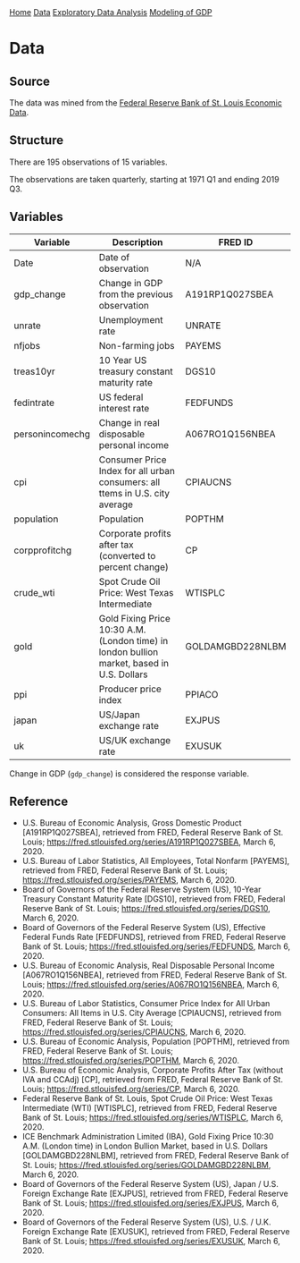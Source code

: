 <div class="topnav">
  <a class="active" href="./index">Home</a>
  <a href="./data">Data</a>
  <a href="./EDA.html">Exploratory Data Analysis</a>
  <a href="./gdp_modeling.html">Modeling of GDP</a>
</div>


# Data

## Source

The data was mined from the [Federal Reserve Bank of St. Louis Economic Data](https://fred.stlouisfed.org/). 

## Structure

There are 195 observations of 15 variables.

The observations are taken quarterly, starting at 1971 Q1 and ending 2019 Q3.

## Variables

| Variable | Description | FRED ID |
|----------|-------------|---------|
| Date     | Date of observation | N/A |
| gdp_change | Change in GDP from the previous observation | A191RP1Q027SBEA |
| unrate   | Unemployment rate | UNRATE |
| nfjobs   | Non-farming jobs  | PAYEMS | 
| treas10yr | 10 Year US treasury constant maturity rate | DGS10 |
| fedintrate | US federal interest rate | FEDFUNDS |
| personincomechg | Change in real disposable personal income | A067RO1Q156NBEA |
| cpi | Consumer Price Index for all urban consumers: all ttems in U.S. city average | CPIAUCNS |
| population | Population | POPTHM |
| corpprofitchg | Corporate profits after tax (converted to percent change) | CP |
| crude_wti | Spot Crude Oil Price: West Texas Intermediate | WTISPLC |
| gold | Gold Fixing Price 10:30 A.M. (London time) in london bullion market, based in U.S. Dollars | GOLDAMGBD228NLBM |
| ppi | Producer price index | PPIACO |
| japan | US/Japan exchange rate | EXJPUS | 
| uk | US/UK exchange rate | EXUSUK |

Change in GDP (`gdp_change`) is considered the response variable.

## Reference

 * U.S. Bureau of Economic Analysis, Gross Domestic Product [A191RP1Q027SBEA], retrieved from FRED, Federal Reserve Bank of St. Louis; https://fred.stlouisfed.org/series/A191RP1Q027SBEA, March 6, 2020.
 * U.S. Bureau of Labor Statistics, All Employees, Total Nonfarm [PAYEMS], retrieved from FRED, Federal Reserve Bank of St. Louis; https://fred.stlouisfed.org/series/PAYEMS, March 6, 2020.
 * Board of Governors of the Federal Reserve System (US), 10-Year Treasury Constant Maturity Rate [DGS10], retrieved from FRED, Federal Reserve Bank of St. Louis; https://fred.stlouisfed.org/series/DGS10, March 6, 2020.
 * Board of Governors of the Federal Reserve System (US), Effective Federal Funds Rate [FEDFUNDS], retrieved from FRED, Federal Reserve Bank of St. Louis; https://fred.stlouisfed.org/series/FEDFUNDS, March 6, 2020.
 * U.S. Bureau of Economic Analysis, Real Disposable Personal Income [A067RO1Q156NBEA], retrieved from FRED, Federal Reserve Bank of St. Louis; https://fred.stlouisfed.org/series/A067RO1Q156NBEA, March 6, 2020.
 * U.S. Bureau of Labor Statistics, Consumer Price Index for All Urban Consumers: All Items in U.S. City Average [CPIAUCNS], retrieved from FRED, Federal Reserve Bank of St. Louis; https://fred.stlouisfed.org/series/CPIAUCNS, March 6, 2020.
 * U.S. Bureau of Economic Analysis, Population [POPTHM], retrieved from FRED, Federal Reserve Bank of St. Louis; https://fred.stlouisfed.org/series/POPTHM, March 6, 2020.
 * U.S. Bureau of Economic Analysis, Corporate Profits After Tax (without IVA and CCAdj) [CP], retrieved from FRED, Federal Reserve Bank of St. Louis; https://fred.stlouisfed.org/series/CP, March 6, 2020.
 * Federal Reserve Bank of St. Louis, Spot Crude Oil Price: West Texas Intermediate (WTI) [WTISPLC], retrieved from FRED, Federal Reserve Bank of St. Louis; https://fred.stlouisfed.org/series/WTISPLC, March 6, 2020.
 * ICE Benchmark Administration Limited (IBA), Gold Fixing Price 10:30 A.M. (London time) in London Bullion Market, based in U.S. Dollars [GOLDAMGBD228NLBM], retrieved from FRED, Federal Reserve Bank of St. Louis; https://fred.stlouisfed.org/series/GOLDAMGBD228NLBM, March 6, 2020.
 * Board of Governors of the Federal Reserve System (US), Japan / U.S. Foreign Exchange Rate [EXJPUS], retrieved from FRED, Federal Reserve Bank of St. Louis; https://fred.stlouisfed.org/series/EXJPUS, March 6, 2020.
 * Board of Governors of the Federal Reserve System (US), U.S. / U.K. Foreign Exchange Rate [EXUSUK], retrieved from FRED, Federal Reserve Bank of St. Louis; https://fred.stlouisfed.org/series/EXUSUK, March 6, 2020.


